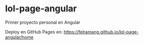 # lol-page-angular
Primer proyecto personal en Angular

Deploy en GitHub Pages en:
https://felramang.github.io/lol-page-angular/home
